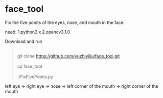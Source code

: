# face_tool
Fix the five points of the eyes, nose, and mouth in the face.

need:
1.python3.x
2.opencv3.1.0

Download and run
><br>git clone https://github.com/yuzhiyiliu/face_tool.git</br>
><br>cd face_tool</br>
><br>./FixFivePoints.py</br>

left eye -> right eye -> nose -> left corner of the mouth -> right corner of the mouth
